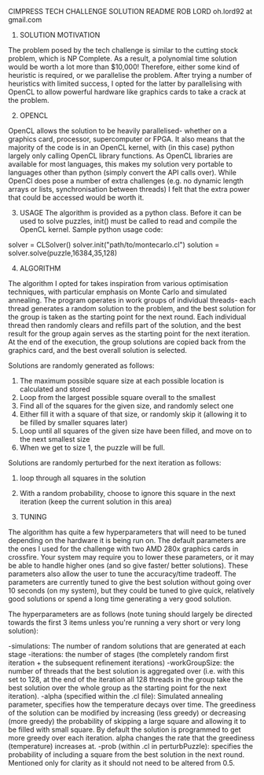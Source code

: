 CIMPRESS TECH CHALLENGE SOLUTION README
ROB LORD 
oh.lord92 at gmail.com

1. SOLUTION MOTIVATION

The problem posed by the tech challenge is similar to the cutting stock problem, which is NP Complete.
As a result, a polynomial time solution would be worth a lot more than $10,000! Therefore, either some kind
of heuristic is required, or we parallelise the problem. After trying a number of heuristics with limited success, 
I opted for the latter by parallelising with OpenCL to allow powerful hardware like graphics cards to take a crack at
the problem.

2. OPENCL

OpenCL allows the solution to be heavily parallelised- whether on a graphics card, processor, supercomputer or FPGA.
It also means that the majority of the code is in an OpenCL kernel, with (in this case) python largely only calling
OpenCL library functions. As OpenCL libraries are available for most languages, this makes my solution very portable
to languages other than python (simply convert the API calls over). While OpenCl does pose a number of extra challenges
(e.g. no dynamic length arrays or lists, synchronisation between threads) I felt that the extra power that could be accessed
would be worth it.

3. USAGE
The algorithm is provided as a python class. Before it can be used to solve puzzles, init() must be called to read
and compile the OpenCL kernel. Sample python usage code:

solver = CLSolver()
solver.init("path/to/montecarlo.cl")
solution = solver.solve(puzzle,16384,35,128)

4. ALGORITHM

The algorithm I opted for takes inspiration from various optimisation techniques, with particular emphasis on Monte Carlo
and simulated annealing. The program operates in work groups of individual threads- each thread generates a random solution to
the problem, and the best solution for the group is taken as the starting point for the next round. Each individual thread then
randomly clears and refills part of the solution, and the best result for the group again serves as the starting point for the
next iteration. At the end of the execution, the group solutions are copied back from the graphics card, and the best overall
solution is selected.

Solutions are randomly generated as follows:
1. The maximum possible square size at each possible location is calculated and stored
2. Loop from the largest possible square overall to the smallest
3. Find all of the squares for the given size, and randomly select one
4. Either fill it with a square of that size, or randomly skip it (allowing it to be filled by smaller squares later)
5. Loop until all squares of the given size have been filled, and move on to the next smallest size
6. When we get to size 1, the puzzle will be full.

Solutions are randomly perturbed for the next iteration as follows:
1. loop through all squares in the solution
2. With a random probability, choose to ignore this square in the next iteration (keep the current solution in this area)

5. TUNING

The algorithm has quite a few hyperparameters that will need to be tuned depending on the hardware it is being run on.
The default parameters are the ones I used for the challenge with two AMD 280x graphics cards in crossfire. Your system
may require you to lower these parameters, or it may be able to handle higher ones (and so give faster/ better solutions).
These parameters also allow the user to tune the accuracy/time tradeoff. The parameters are currently tuned to give the best
solution without going over 10 seconds (on my system), but they could be tuned to give quick, relatively good solutions 
or spend a long time generating a very good solution.

The hyperparameters are as follows (note tuning should largely be directed towards the first 3 items unless you're running a
very short or very long solution):

-simulations: The number of random solutions that are generated at each stage
-iterations: the number of stages (the completely random first iteration + the subsequent refinement iterations)
-workGroupSize: the number of threads that the best solution is aggregated over (i.e. with this set to 128, at the end
		of the iteration all 128 threads in the group take the best solution over the whole group as the starting
		point for the next iteration).
-alpha (specified within the .cl file): Simulated annealing parameter, specifies how the temperature decays over time. The 
		greediness of the solution can be modified by increasing (less greedy) or decreasing (more greedy) the probability
		of skipping a large square and allowing it to be filled with small square. By default the solution is programmed
		to get more greedy over each iteration. alpha changes the rate that the greediness (temperature) increases at. 
-prob (within .cl in perturbPuzzle): specifies the probability of including a square from the best solution in the
		next round. Mentioned only for clarity as it should not need to be altered from 0.5.
